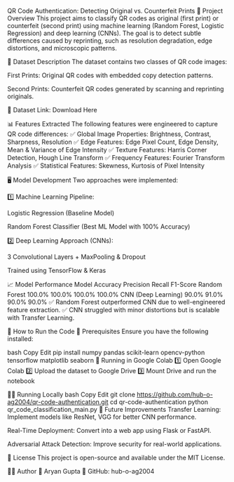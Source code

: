 QR Code Authentication: Detecting Original vs. Counterfeit Prints
📌 Project Overview
This project aims to classify QR codes as original (first print) or counterfeit (second print) using machine learning (Random Forest, Logistic Regression) and deep learning (CNNs). The goal is to detect subtle differences caused by reprinting, such as resolution degradation, edge distortions, and microscopic patterns.

📂 Dataset Description
The dataset contains two classes of QR code images:

First Prints: Original QR codes with embedded copy detection patterns.

Second Prints: Counterfeit QR codes generated by scanning and reprinting originals.

🔗 Dataset Link: Download Here

📊 Features Extracted
The following features were engineered to capture QR code differences:
✅ Global Image Properties: Brightness, Contrast, Sharpness, Resolution
✅ Edge Features: Edge Pixel Count, Edge Density, Mean & Variance of Edge Intensity
✅ Texture Features: Harris Corner Detection, Hough Line Transform
✅ Frequency Features: Fourier Transform Analysis
✅ Statistical Features: Skewness, Kurtosis of Pixel Intensity

🖥️ Model Development
Two approaches were implemented:

1️⃣ Machine Learning Pipeline:

Logistic Regression (Baseline Model)

Random Forest Classifier (Best ML Model with 100% Accuracy)

2️⃣ Deep Learning Approach (CNNs):

3 Convolutional Layers + MaxPooling & Dropout

Trained using TensorFlow & Keras

📈 Model Performance
Model	Accuracy	Precision	Recall	F1-Score
Random Forest	100.0%	100.0%	100.0%	100.0%
CNN (Deep Learning)	90.0%	91.0%	90.0%	90.0%
✅ Random Forest outperformed CNN due to well-engineered feature extraction.
✅ CNN struggled with minor distortions but is scalable with Transfer Learning.

📌 How to Run the Code
🔧 Prerequisites
Ensure you have the following installed:

bash
Copy
Edit
pip install numpy pandas scikit-learn opencv-python tensorflow matplotlib seaborn
🚀 Running in Google Colab
1️⃣ Open Google Colab
2️⃣ Upload the dataset to Google Drive
3️⃣ Mount Drive and run the notebook

🏃‍♂️ Running Locally
bash
Copy
Edit
git clone https://github.com/hub-o-ag2004/qr-code-authentication.git
cd qr-code-authentication
python qr_code_classification_main.py
📌 Future Improvements
Transfer Learning: Implement models like ResNet, VGG for better CNN performance.

Real-Time Deployment: Convert into a web app using Flask or FastAPI.

Adversarial Attack Detection: Improve security for real-world applications.

📜 License
This project is open-source and available under the MIT License.

👨‍💻 Author
📌 Aryan Gupta
📌 GitHub: hub-o-ag2004


